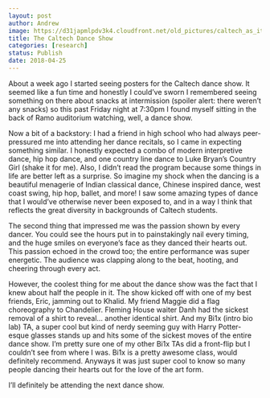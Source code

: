 ```yaml
---
layout: post
author: Andrew
image: https://d31japmlpdv3k4.cloudfront.net/old_pictures/caltech_as_it_happens/6a0105349b8251970b01b7c960e048970b.jpg
title: The Caltech Dance Show
categories: [research]
status: Publish
date: 2018-04-25
---
```



About a week ago I started seeing posters for the Caltech dance show. It seemed like a fun time and honestly I could’ve sworn I remembered seeing something on there about snacks at intermission (spoiler alert: there weren’t any snacks) so this past Friday night at 7:30pm I found myself sitting in the back of Ramo auditorium watching, well, a dance show.

Now a bit of a backstory: I had a friend in high school who had always peer-pressured me into attending her dance recitals, so I came in expecting something similar. I honestly expected a combo of modern interpretive dance, hip hop dance, and one country line dance to Luke Bryan’s Country Girl (shake it for me). Also, I didn’t read the program because some things in life are better left as a surprise. So imagine my shock when the dancing is a beautiful menagerie of Indian classical dance, Chinese inspired dance, west coast swing, hip hop, ballet, and more! I saw some amazing types of dance that I would’ve otherwise never been exposed to, and in a way I think that reflects the great diversity in backgrounds of Caltech students.

The second thing that impressed me was the passion shown by every dancer. You could see the hours put in to painstakingly nail every timing, and the huge smiles on everyone’s face as they danced their hearts out. This passion echoed in the crowd too; the entire performance was super energetic. The audience was clapping along to the beat, hooting, and cheering through every act.

However, the coolest thing for me about the dance show was the fact that I knew about half the people in it. The show kicked off with one of my best friends, Eric, jamming out to Khalid. My friend Maggie did a flag choreography to Chandelier. Fleming House waiter Danh had the sickest removal of a shirt to reveal... another identical shirt. And my Bi1x (intro bio lab) TA, a super cool but kind of nerdy seeming guy with Harry Potter-esque glasses stands up and hits some of the sickest moves of the entire dance show. I’m pretty sure one of my other Bi1x TAs did a front-flip but I couldn’t see from where I was. Bi1x is a pretty awesome class, would definitely recommend. Anyways it was just super cool to know so many people dancing their hearts out for the love of the art form.

I’ll definitely be attending the next dance show.

